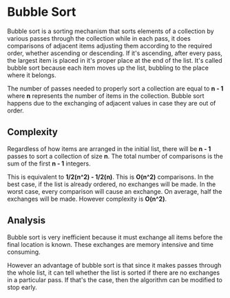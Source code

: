 # Bubble Sort
Bubble sort is a sorting mechanism that sorts elements of a collection
by various passes through the collection while in each pass, it does comparisons
of adjacent items adjusting them according to the required order, whether
ascending or descending. If it's ascending, after every pass, the largest
item is placed in it's proper place at the end of the list. It's called
bubble sort because each item moves up the list, bubbling to the place where
it belongs.

The number of passes needed to properly sort a collection are equal to
**n - 1** where **n** represents the number of items in the collection.
Bubble sort happens due to the exchanging of adjacent values in case they are
out of order.

## Complexity
Regardless of how items are arranged in the initial list, there will be
**n - 1** passes to sort a collection of size **n**. The total number of
comparisons is the sum of the first **n - 1** integers.

This is equivalent to **1/2(n^2) - 1/2(n)**. This is **O(n^2)** comparisons.
In the best case, if the list is already ordered, no exchanges will be made.
In the worst case, every comparison will cause an exchange. On average,
half the exchanges will be made. However complexity is **O(n^2)**.

## Analysis
Bubble sort is very inefficient because it must exchange all items before
the final location is known. These exchanges are memory intensive and time
consuming.

However an advantage of bubble sort is that since it makes passes through the
whole list, it can tell whether the list is sorted if there are no exchanges in a
particular pass. If that's the case, then the algorithm can be modified to
stop early.
